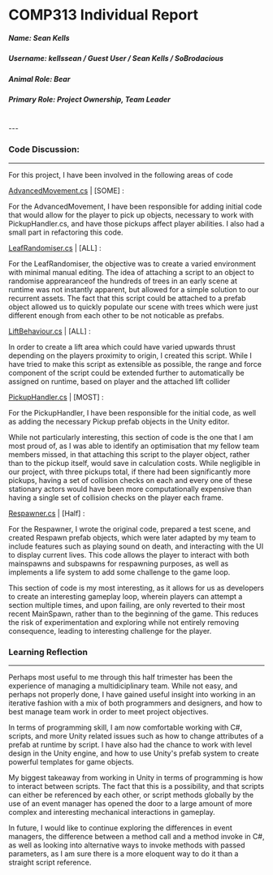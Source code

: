 # COMP313 Individual Report

##### Name: Sean Kells
##### Username: kellssean / Guest User / Sean Kells / SoBrodacious
##### Animal Role: Bear
##### Primary Role: Project Ownership, Team Leader

<br>---

### Code Discussion:
---

For this project, I have been involved in the following areas of code

[AdvancedMovement.cs](https://github.com/tnx21/Comp-Mddn-Game_Nara/blob/master/Prototype_1/Assets/Scripts/Sean's%20Scripts/AdvancedMovement.cs) | [SOME] :

For the AdvancedMovement, I have been responsible for adding initial code that would allow for the player to pick up objects, necessary to work with PickupHandler.cs, and have those pickups affect player abilities. I also had a small part in refactoring this code.

[LeafRandomiser.cs](https://github.com/tnx21/Comp-Mddn-Game_Nara/blob/master/Prototype_1/Assets/Prefabs/Terrain/Trees/LeafRandomiser.cs) | [ALL] :

For the LeafRandomiser, the objective was to create a varied environment with minimal manual editing. The idea of attaching a script to an object to randomise apprearanceof the hundreds of trees in an early scene at runtime was not instantly apparent, but allowed for a simple solution to our recurrent assets. The fact that this script could be attached to a prefab object allowed us to quickly populate our scene with trees which were just different enough from each other to be not noticable as prefabs.

[LiftBehaviour.cs](https://github.com/tnx21/Comp-Mddn-Game_Nara/blob/master/Prototype_1/Assets/LiftBehaviour.cs) | [ALL] :

In order to create a lift area which could have varied upwards thrust depending on the players proximity to origin, I created this script. While I have tried to make this script as extensible as possible, the range and force component of the script could be extended further to automatically be assigned on runtime, based on player and the attached lift collider

[PickupHandler.cs](https://github.com/tnx21/Comp-Mddn-Game_Nara/blob/master/Prototype_1/Assets/Scripts/Sean's%20Scripts/PickupHandler.cs) | [MOST] :

For the PickupHandler, I have been responsible for the initial code, as well as adding the necessary Pickup prefab objects in the Unity editor. 

While not particularly interesting, this section of code is the one that I am most proud of, as I was able to identify an optimisation that my fellow team members missed, in that attaching this script to the player object, rather than to the pickup itself, would save in calculation costs. While negligible in our project, with three pickups total, if there had been significantly more pickups, having a set of collision checks on each and every one of these stationary actors would have been more computationally expensive than having a single set of collision checks on the player each frame.

[Respawner.cs](https://github.com/tnx21/Comp-Mddn-Game_Nara/blob/master/Prototype_1/Assets/Scripts/Respawner.cs) | [Half] :

For the Respawner, I wrote the original code, prepared a test scene, and created Respawn prefab objects, which were later adapted by my team to include features such as playing sound on death, and interacting with the UI to display current lives. This code allows the player to interact with both mainspawns and subspawns for respawning purposes, as well as implements a life system to add some challenge to the game loop.

This section of code is my most interesting, as it allows for us as developers to create an interesting gameplay loop, wherein players can attempt a section multiple times, and upon failing, are only reverted to their most recent MainSpawn, rather than to the beginning of the game. This reduces the risk of experimentation and exploring while not entirely removing consequence, leading to interesting challenge for the player. 

### Learning Reflection
---

Perhaps most useful to me through this half trimester has been the experience of managing a multidiciplinary team. While not easy, and perhaps not properly done, I have gained useful insight into working in an iterative fashion with a mix of both programmers and designers, and how to best manage team work in order to meet project objectives.

In terms of programming skill, I am now comfortable working with C#, scripts, and more Unity related issues such as how to change attributes of a prefab at runtime by script. I have also had the chance to work with level design in the Unity engine, and how to use Unity's prefab system to create powerful templates for game objects.

My biggest takeaway from working in Unity in terms of programming is how to interact between scripts. The fact that this is a possibility, and that scripts can either be referenced by each other, or script methods globally by the use of an event manager has opened the door to a large amount of more complex and interesting mechanical interactions in gameplay.

In future, I would like to continue exploring the differences in event managers, the difference between a method call and a method invoke in C#, as well as looking into alternative ways to invoke methods with passed parameters, as I am sure there is a more eloquent way to do it than a straight script reference.


